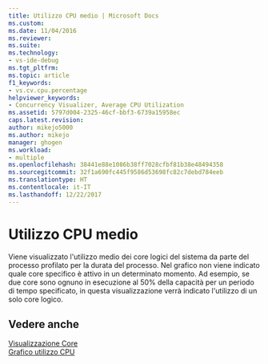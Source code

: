 ```yaml
---
title: Utilizzo CPU medio | Microsoft Docs
ms.custom: 
ms.date: 11/04/2016
ms.reviewer: 
ms.suite: 
ms.technology:
- vs-ide-debug
ms.tgt_pltfrm: 
ms.topic: article
f1_keywords:
- vs.cv.cpu.percentage
helpviewer_keywords:
- Concurrency Visualizer, Average CPU Utilization
ms.assetid: 5797d004-2325-46cf-bbf3-6739a15958ec
caps.latest.revision: 
author: mikejo5000
ms.author: mikejo
manager: ghogen
ms.workload:
- multiple
ms.openlocfilehash: 38441e88e1086b38ff7028cfbf81b38e48494358
ms.sourcegitcommit: 32f1a690fc445f9586d53698fc82c7debd784eeb
ms.translationtype: HT
ms.contentlocale: it-IT
ms.lasthandoff: 12/22/2017
---
```

# <a name="average-cpu-utilization"></a>Utilizzo CPU medio
Viene visualizzato l'utilizzo medio dei core logici del sistema da parte del processo profilato per la durata del processo. Nel grafico non viene indicato quale core specifico è attivo in un determinato momento. Ad esempio, se due core sono ognuno in esecuzione al 50% della capacità per un periodo di tempo specificato, in questa visualizzazione verrà indicato l'utilizzo di un solo core logico.  
  
## <a name="see-also"></a>Vedere anche  
 [Visualizzazione Core](../profiling/cores-view.md)   
 [Grafico utilizzo CPU](../profiling/cpu-utilization-graph.md)
